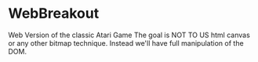 # WebBreakout
Web Version of the classic Atari Game
The goal is NOT TO US html canvas or any other bitmap technique. Instead we'll have full manipulation of the DOM.

